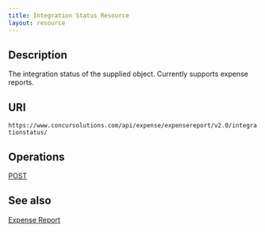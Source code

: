 ```yaml
---
title: Integration Status Resource 
layout: resource
---
```






## Description
The integration status of the supplied object. Currently supports expense reports.


## URI
`https://www.concursolutions.com/api/expense/expensereport/v2.0/integrationstatus/`

## Operations
[POST][1]

## See also
[Expense Report][2]



[1]: https://developer.concur.com/expense-report/integration-status-resource/integration-status-resource-post
[2]: https://developer.concur.com/expense-report/expense-report-resource
